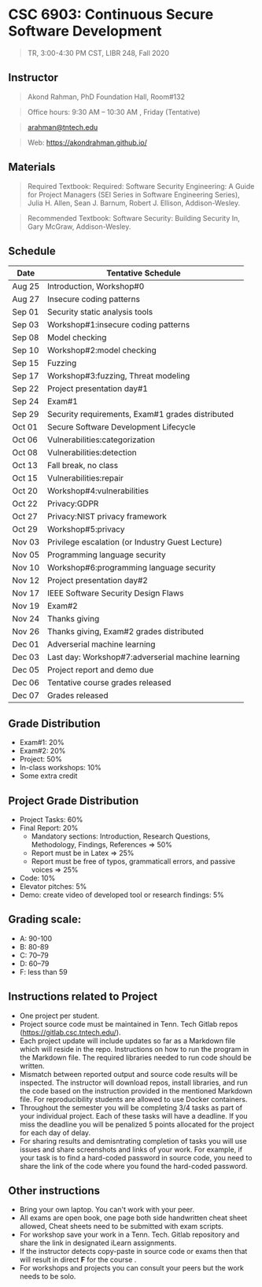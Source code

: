 # CSC 6903: Continuous Secure Software Development 
> TR, 3:00-4:30 PM CST, LIBR 248, Fall 2020 

## Instructor 

> Akond Rahman, PhD 
> Foundation Hall, Room#132

> Office hours: 9:30 AM – 10:30 AM , Friday (Tentative) 

> arahman@tntech.edu 

> Web: https://akondrahman.github.io/ 



## Materials 

> Required Textbook: Required: Software Security Engineering: A Guide for Project Managers (SEI Series in Software Engineering Series), Julia H. Allen, Sean J. Barnum, Robert J. Ellison, Addison-Wesley. 

> Recommended Textbook:  Software Security: Building Security In, Gary McGraw, Addison-Wesley.


## Schedule 



| Date    | Tentative Schedule                                     |
|---------|--------------------------------------------------------|
| Aug 25  | Introduction, Workshop#0                               |
| Aug 27  | Insecure coding patterns                               |
| Sep 01  | Security static analysis tools                         |
| Sep 03  | Workshop#1:insecure coding patterns                    |
| Sep 08  | Model checking                                         |
| Sep 10  | Workshop#2:model checking                              |
| Sep 15  | Fuzzing                                                |
| Sep 17  | Workshop#3:fuzzing, Threat modeling                    |
| Sep 22  | Project presentation day#1                             |
| Sep 24  | Exam#1                                                 |
| Sep 29  | Security requirements, Exam#1 grades distributed       |
| Oct 01  | Secure Software Development Lifecycle                  |
| Oct 06  | Vulnerabilities:categorization                         |
| Oct 08  | Vulnerabilities:detection                              |
| Oct 13  | Fall break, no class                                   |
| Oct 15  | Vulnerabilities:repair                                 |
| Oct 20  | Workshop#4:vulnerabilities                             |
| Oct 22  | Privacy:GDPR                                           |
| Oct 27  | Privacy:NIST privacy framework                         |                                             
| Oct 29  | Workshop#5:privacy                                     |                 
| Nov 03  | Privilege escalation (or Industry Guest Lecture)       |
| Nov 05  | Programming language security                          |
| Nov 10  | Workshop#6:programming language security               |
| Nov 12  | Project presentation day#2                             |
| Nov 17  | IEEE Software Security Design Flaws                    |
| Nov 19  | Exam#2                                                 |
| Nov 24  | Thanks giving                                          |
| Nov 26  | Thanks giving, Exam#2 grades distributed               |    
| Dec 01  | Adverserial machine learning                           |
| Dec 03  | Last day: Workshop#7:adverserial machine learning      |
| Dec 05  | Project report and demo due                            |
| Dec 06  | Tentative course grades released                       |
| Dec 07  | Grades released                                        |

 
## Grade Distribution 

- Exam#1: 20%
- Exam#2: 20% 
- Project: 50% 
- In-class workshops: 10% 
- Some extra credit 

## Project Grade Distribution 
- Project Tasks: 60%
- Final Report: 20%
  - Mandatory sections: Introduction, Research Questions, Methodology, Findings, References => 50% 
  - Report must be in Latex => 25% 
  - Report must be free of typos, grammaticall errors, and passive voices => 25% 
- Code: 10% 
- Elevator pitches: 5% 
- Demo: create video of developed tool or research findings: 5%


## Grading scale: 
  - A: 90-100 
  - B: 80-89 
  - C: 70–79 
  - D: 60–79 
  - F: less than 59


## Instructions related to Project 
- One project per student.  
- Project source code must be maintained in Tenn. Tech Gitlab repos (https://gitlab.csc.tntech.edu/). 
- Each project update will include updates so far as a Markdown file which will reside in the repo. Instructions on how to run the program in the Markdown file. The required libraries needed to run code should be written.  
- Mismatch between reported output and source code results will be inspected. The instructor will download repos, install libraries, and run the code based on the instruction provided in the mentioned Markdown file. For reproducibility students are allowed to use Docker containers.   
- Throughout the semester you will be completing 3/4 tasks as part of your individual project. Each of these tasks will have a deadline. If you miss the deadline you will be penalized 5 points allocated for the project for each day of delay. 
- For sharing results and demisntrating completion of tasks you will use issues and share screenshots and links of your work. For example, if your task is to find a hard-coded password in source code, you need to share the link of the code where you found the hard-coded password. 


## Other instructions 
- Bring your own laptop. You can't work with your peer. 
- All exams are open book, one page both side handwritten cheat sheet allowed, Cheat sheets need to be submitted with exam scripts. 
- For workshop save your work in a Tenn. Tech. Gitlab repository and share the link in designated iLearn assignments. 
- If the instructor detects copy-paste in source code or exams then that will result in direct **F** for the course .  
- For workshops and projects you can consult your peers but the work needs to be solo. 


